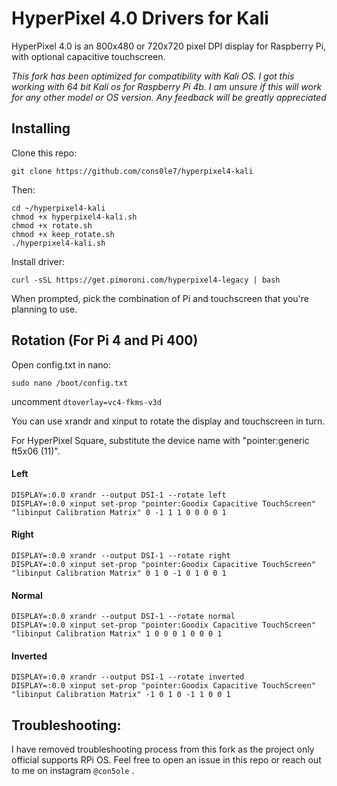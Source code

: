 # HyperPixel 4.0 Drivers for Kali

HyperPixel 4.0 is an 800x480 or 720x720 pixel DPI display for Raspberry Pi, with optional capacitive touchscreen. 

*This fork has been optimized for compatibility with Kali OS. I got this working with 64 bit Kali os for Raspberry Pi 4b. I am unsure if this will work for any other model or OS version. Any feedback will be greatly appreciated* 

## Installing 

Clone this repo: 
```
git clone https://github.com/cons0le7/hyperpixel4-kali
```
Then: 
```
cd ~/hyperpixel4-kali 
chmod +x hyperpixel4-kali.sh
chmod +x rotate.sh
chmod +x keep_rotate.sh
./hyperpixel4-kali.sh
```
Install driver: 
```
curl -sSL https://get.pimoroni.com/hyperpixel4-legacy | bash
```

When prompted, pick the combination of Pi and touchscreen that you're planning to use.

## Rotation (For Pi 4 and Pi 400)

Open config.txt in nano: 
```
sudo nano /boot/config.txt
```
uncomment `dtoverlay=vc4-fkms-v3d`

You can use xrandr and xinput to rotate the display and touchscreen in turn.

For HyperPixel Square, substitute the device name with "pointer:generic ft5x06 (11)".

#### Left

```
DISPLAY=:0.0 xrandr --output DSI-1 --rotate left
DISPLAY=:0.0 xinput set-prop "pointer:Goodix Capacitive TouchScreen" "libinput Calibration Matrix" 0 -1 1 1 0 0 0 0 1
```

#### Right

```
DISPLAY=:0.0 xrandr --output DSI-1 --rotate right
DISPLAY=:0.0 xinput set-prop "pointer:Goodix Capacitive TouchScreen" "libinput Calibration Matrix" 0 1 0 -1 0 1 0 0 1
```

#### Normal

```
DISPLAY=:0.0 xrandr --output DSI-1 --rotate normal
DISPLAY=:0.0 xinput set-prop "pointer:Goodix Capacitive TouchScreen" "libinput Calibration Matrix" 1 0 0 0 1 0 0 0 1
```

#### Inverted

```
DISPLAY=:0.0 xrandr --output DSI-1 --rotate inverted
DISPLAY=:0.0 xinput set-prop "pointer:Goodix Capacitive TouchScreen" "libinput Calibration Matrix" -1 0 1 0 -1 1 0 0 1
```

## Troubleshooting: 

I have removed troubleshooting process from this fork as the project only official supports RPi OS. Feel free to open an issue in this repo or reach out to me on instagram `@con5ole` . 

